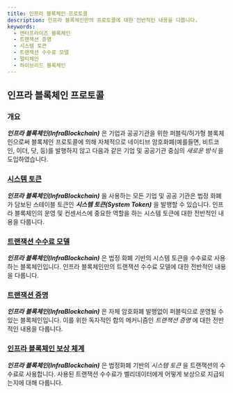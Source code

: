 ```yaml
---
title: 인프라 블록체인 프로토콜
description: 인프라 블록체인만의 프로토콜에 대한 전반적인 내용을 다룹니다.
keywords:
  - 엔터프라이즈 블록체인
  - 트랜잭션 증명
  - 시스템 토큰
  - 트랜잭션 수수료 모델
  - 멀티체인
  - 하이브리드 블록체인
---
```


## 인프라 블록체인 프로토콜

### 개요 

_**인프라 블록체인(InfraBlockchain)**_ 은 기업과 공공기관을 위한 퍼블릭/허가형 블록체인으로써 블록체인 프로토콜에 의해 자체적으로 네이티브 암호화폐(예를들면, 비트코인, 이더, 닷, 등)를 발행하지 않고 다음과 같은 기업 및 공공기관 중심의 _새로운 방식_ 을 도입하였습니다. 

### [시스템 토큰](./system-token.md)

_**인프라 블록체인(InfraBlockchain)**_ 을 사용하는 모든 기업 및 공공 기관은 법정 화폐가 담보된 스테이블 토큰인 **_시스템 토큰(System Token)_** 을 발행할 수 있습니다. 인프라 블록체인의 운영 및 컨센서스에 중요한 역할을 하는 시스템 토큰에 대한 전반적인 내용을 다룹니다. 

### [트랜잭션 수수료 모델](./transaction-fee.md)
_**_인프라 블록체인(InfraBlockchain)_**_ 은 법정 화폐 기반의 시스템 토큰을 수수료로 사용하는 블록체인입니다. 인프라 블록체인만의 트랜잭션 수수료 모델에 대한 전반적인 내용을 다룹니다.

### [트랜잭션 증명](./proof-of-transaction.md)

_**인프라 블록체인(InfraBlockchain)**_ 은 자체 암호화폐 발행없이 퍼블릭으로 운영될 수 있는 블록체인입니다. 이를 위한 독자적인 합의 메커니즘인 _트랜잭션 증명_ 에 대한 전반적인 내용을 다룹니다.

### [인프라 블록체인 보상 체계](./incentive.md)

_**인프라 블록체인(InfraBlockchain)**_ 은 법정화폐 기반의 _시스템 토큰_ 을 트랜잭션의 수수료로 사용합니다. 사용된 트랜잭션 수수료가 벨리데이터에게 어떻게 보상으로 지급되는지에 대해 다룹니다. 


